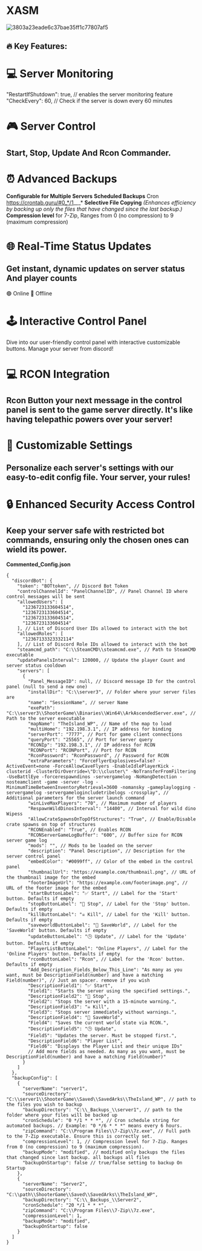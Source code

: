 # XASM
![3803a23eade6c37bae35ff1c77807af5](https://github.com/Anzetys/Discord-ASM/assets/150568341/7963b393-f2fd-4bc4-8e7c-ffdb68e26eb9)







## :fire: Key Features:

# :computer: Server Monitoring
"RestartIfShutdown": true, // enables the server monitoring feature
"CheckEvery": 60, // Check if the server is down every 60 minutes

# :video_game: Server Control
 ## Start, Stop, Update And Rcon Commander.

# :alarm_clock: Advanced Backups
**Configurable for Multiple Servers**
**Scheduled Backups** Cron https://crontab.guru/#0_*/1_*_*_*
**Selective File Copying** *(Enhances efficiency by backing up only the files that have changed since the last backup.)*
**Compression level** for 7-Zip, Ranges from 0 (no compression) to 9 (maximum compression)


# :globe_with_meridians: Real-Time Status Updates
## Get instant, dynamic updates on server status And player counts
:green_circle: Online
:red_circle: Offline

# :joystick: Interactive Control Panel
 Dive into our user-friendly control panel with interactive customizable buttons. Manage your server from discord!


# :computer: RCON Integration 
## Rcon Button your next message in the control panel is sent to the game server directly. It's like having telepathic powers over your server!

# :wrench: Customizable Settings
## Personalize each server's settings with our easy-to-edit config file. Your server, your rules!
# :lock: Enhanced Security Access Control
## Keep your server safe with restricted bot commands, ensuring only the chosen ones can wield its power.


**Commented_Config.json**
```
{
  "discordBot": {
    "token": "BOTtoken", // Discord Bot Token
    "controlChannelId": "PanelChannelID", // Panel Channel ID where control messages will be sent
    "allowedUsers": [
      "1236723133604514",
      "1236723133604514",
      "1236723133604514",
      "1236723133604514"
    ], // List of Discord User IDs allowed to interact with the bot
    "allowedRoles": [
      "12367133323332114"
    ], // List of Discord Role IDs allowed to interact with the bot
    "steamcmd_path": "C:\\SteamCMD\\steamcmd.exe", // Path to SteamCMD executable
    "updatePanelsInterval": 120000, // Update the player Count and server status cooldown
    "servers": [
      {
        "Panel_MessageID": null, // Discord message ID for the control panel (null to send a new one)
        "installDir": "C:\\server3", // Folder where your server files are
        "name": "SessionName", // server Name
        "exePath": "C:\\server3\\ShooterGame\\Binaries\\Win64\\ArkAscendedServer.exe", // Path to the server executable
        "mapName": "TheIsland_WP", // Name of the map to load
        "multiHome": "192.198.3.1", // IP address for binding
        "serverPort": "7777", // Port for game client connections
        "queryPort": "25565", // Port for server query
        "RCONIp": "192.198.3.1", // IP address for RCON
        "RCONPort": "RCONPort", // Port for RCON
        "RconPassword": "RconPassword", // Password for RCON
        "extraParameters": "ForceFlyerExplosives=false? -ActiveEvent=none -ForceAllowCaveFlyers -EnableIdlePlayerKick -clusterid -ClusterDirOverride=\"D:\\cluster\" -NoTransferFromFiltering -UseBattlEye -forcerespawndinos -servergamelog -NoHangDetection -nosteamclient -game -server -log -MinimumTimeBetweenInventoryRetrieval=3600 -nomansky -gameplaylogging -servergamelog -servergamelogincludetribelogs -crossplay", // Additional parameters for the server launch command
        "winLiveMaxPlayers": "70", // Maximum number of players
        "RespawnWildDinosInterval": "14400", // Interval for wild dino Wipess
        "AllowCrateSpawnsOnTopOfStructures": "True", // Enable/Disable crate spawns on top of structures
        "RCONEnabled": "True", // Enables RCON
        "RCONServerGameLogBuffer": "600", // Buffer size for RCON server game log
        "mods": "", // Mods to be loaded on the server
        "description": "Panel Description", // Description for the server control panel
        "embedColor": "#0099ff", // Color of the embed in the control panel
        "thumbnailUrl": "https://example.com/thumbnail.png", // URL of the thumbnail image for the embed
        "footerImageUrl": "https://example.com/footerimage.png", // URL of the footer image for the embed
        "startButtonLabel": "✅ Start", // Label for the 'Start' button. Defaults if empty
        "stopButtonLabel": "🛑 Stop", // Label for the 'Stop' button. Defaults if empty
        "killButtonLabel": "☠️ Kill", // Label for the 'Kill' button. Defaults if empty
        "saveworldButtonLabel": "💾 SaveWorld", // Label for the 'SaveWorld' button. Defaults if empty
        "updateButtonLabel": "🕒 Update", // Label for the 'Update' button. Defaults if empty
        "PlayerListButtonLabel": "Online Players", // Label for the 'Online Players' button. Defaults if empty
        "rconButtonLabel": "Rcon", // Label for the 'Rcon' button. Defaults if empty
        "Add_Description_Fields_Below_This_Line": "As many as you want, must be DescriptionField(number) and have a matching Field(number)", // Just an spacer. remove if you wish
        "DescriptionField1": "✅ Start",
        "Field1": "Starts the server using the specified settings.",
        "DescriptionField2": "🛑 Stop",
        "Field2": "Stops the server with a 15-minute warning.",
        "DescriptionField3": "☠️ Kill",
        "Field3": "Stops server immediately without warnings.",
        "DescriptionField4": "💾 SaveWorld",
        "Field4": "Saves the current world state via RCON.",
        "DescriptionField5": "🕒 Update",
        "Field5": "Updates the server. Must be stopped first.",
        "DescriptionField6": "Player List",
        "Field6": "Displays the Player List and their unique IDs"
        // Add more fields as needed. As many as you want, must be DescriptionField(number) and have a matching Field(number)"
      }
    ]
  },
  "backupConfig": [
    {
      "serverName": "server1",
      "sourceDirectory": "C:\\server1\\ShooterGame\\Saved\\SavedArks\\TheIsland_WP", // path to the files you wish to backup
      "backupDirectory": "C:\\_Backups_\\server1", // path to the folder where your files will be backed up
      "cronSchedule": "0 */1 * * *", // Cron schedule string for automated backups. // Example: "0 */6 * * *" means every 6 hours.
      "zipCommand": "C:\\Program Files\\7-Zip\\7z.exe", // Full path to the 7-Zip executable. Ensure this is correctly set.
      "compressionLevel": 1, // Compression level for 7-Zip. Ranges from 0 (no compression) to 9 (maximum compression).
      "backupMode": "modified", // modified only backups the files that changed since last backup. all backups all files
      "backupOnStartup": false // true/false setting to backup On Startup
    },
    {
      "serverName": "Server2",
      "sourceDirectory": "C:\\path\\ShooterGame\\Saved\\SavedArks\\TheIsland_WP",
      "backupDirectory": "C:\\_Backups_\\Server2",
      "cronSchedule": "20 */1 * * *",
      "zipCommand": "C:\\Program Files\\7-Zip\\7z.exe",
      "compressionLevel": 1,
      "backupMode": "modified",
      "backupOnStartup": false
    }
  ]
}
```
